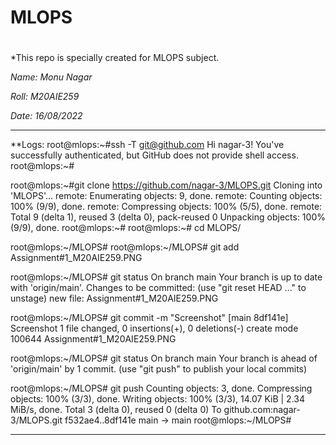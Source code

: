 # MLOPS
# #####################################################


 *This repo is specially created for MLOPS subject.

 *Name: Monu Nagar*
 
 *Roll: M20AIE259*
 
 *Date: 16/08/2022*



---------------------------------------------------------------------

**Logs: 
root@mlops:~#ssh -T git@github.com
Hi nagar-3! You've successfully authenticated, but GitHub does not provide shell access.
root@mlops:~#

root@mlops:~#git clone https://github.com/nagar-3/MLOPS.git
Cloning into 'MLOPS'...
remote: Enumerating objects: 9, done.
remote: Counting objects: 100% (9/9), done.
remote: Compressing objects: 100% (5/5), done.
remote: Total 9 (delta 1), reused 3 (delta 0), pack-reused 0
Unpacking objects: 100% (9/9), done.
root@mlops:~#
root@mlops:~# cd MLOPS/

root@mlops:~/MLOPS#
root@mlops:~/MLOPS# git add Assignment#1_M20AIE259.PNG

root@mlops:~/MLOPS# git status
On branch main
Your branch is up to date with 'origin/main'.
Changes to be committed:
  (use "git reset HEAD <file>..." to unstage)
        new file:   Assignment#1_M20AIE259.PNG
  
root@mlops:~/MLOPS# git commit -m "Screenshot"
[main 8df141e] Screenshot
 1 file changed, 0 insertions(+), 0 deletions(-)
 create mode 100644 Assignment#1_M20AIE259.PNG
 
root@mlops:~/MLOPS# git status
On branch main
Your branch is ahead of 'origin/main' by 1 commit.
  (use "git push" to publish your local commits)

root@mlops:~/MLOPS# git push
Counting objects: 3, done.
Compressing objects: 100% (3/3), done.
Writing objects: 100% (3/3), 14.07 KiB | 2.34 MiB/s, done.
Total 3 (delta 0), reused 0 (delta 0)
To github.com:nagar-3/MLOPS.git
   f532ae4..8df141e  main -> main
root@mlops:~/MLOPS#

----------------------------------------------------------


